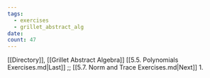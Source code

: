 ```yaml
---
tags:
  - exercises
  - grillet_abstract_alg
date:
count: 47
---
```

[[Directory]], [[Grillet Abstract Algebra]]
[[5.5. Polynomials Exercises.md|Last]] ;; [[5.7. Norm and Trace Exercises.md|Next]]
1. 